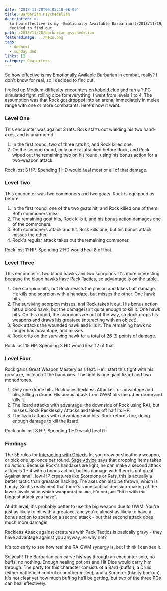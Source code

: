 ```yaml
---
date: '2018-11-28T00:05:10-08:00'
title: Barbarian Psychedelian
description: >-
  So how effective is my [Emotionally Available Barbarian](/2018/11/19/the-emotionally-available-barbarian/) in combat, really? I don't know for real, so I
  decided to find out. 
path: /2018/11/28/barbarian-psychedelian
featuredImage: ../hexo.png
tags:
  - dndnext
  - sunday dnd
links: []
category: Characters
---
```


So how effective is my [Emotionally Available Barbarian](/2018/11/19/the-emotionally-available-barbarian/) in combat, really? I don't know for real, so I decided to find out.

<!-- more -->

I rolled up Medium-difficulty encounters on [kobold.club](http://kobold.club) and ran a 1-PC simulated fight, rolling dice for everything. I went from levels 1 to 4. The assumption was that Rock got dropped into an arena, immediately in melee range with one or more combatants. Here's how it went.

### Level One

This encounter was against 3 rats. Rock starts out wielding his two hand-axes, and is unarmored.

1. In the first round, two of three rats hit, and Rock killed one.
2. On the second round, only one rat attacked before Rock, and Rock wiped out the remaining two on his round, using his bonus action for a two-weapon attack.

Rock lost 3 HP. Spending 1 HD would heal most or all of that damage.

### Level Two

This encounter was two commoners and two goats. Rock is equipped as before.

1. In the first round, one of the two goats hit, and Rock killed one of them. Both commoners miss.
2. The remaining goat hits, Rock kills it, and his bonus action damages one of the commoners.
3. Both commoners attack and hit. Rock kills one, but his bonus attack misses the other.
4. Rock's regular attack takes out the remaining commoner.

Rock lost 11 HP. Spending 2 HD would heal 8 of that.

### Level Three

This encounter is two blood hawks and two scorpions. It's more interesting because the blood hawks have Pack Tactics, so advantage is on the table.

1. One scorpion hits, but Rock resists the poison and takes half damage. He kills one scorpion with a handaxe, but misses the other. One hawk hits.
2. The surviving scorpion misses, and Rock takes it out. His bonus action hits a blood hawk, but the damage isn't quite enough to kill it. One hawk hits. On this round, the scorpions are out of the way, so Rock drops his weapons and draws his greataxe (interacting with an object).
3. Rock attacks the wounded hawk and kills it. The remaining hawk no longer has advantage, and misses.
4. Rock crits on the surviving hawk for a total of 26 (!) points of damage.

Rock lost 15 HP. Spending 3 HD would heal 12 of that.

### Level Four

Rock gains Great Weapon Mastery as a feat. He'll start this fight with his greataxe, instead of the handaxes. The fight is one giant lizard and two monodrones.

1. Only one drone hits. Rock uses Reckless Attacker for advantage and hits, killing a drone. His bonus attack from GWM hits the other drone and kills it.
2. The lizard attacks with advantage (the downside of Rock using RA), but misses. Rock Recklessly Attacks and takes off half its HP.
3. The lizard attacks with advantage and hits. Rock returns fire, doing enough damage to kill the lizard.

Rock only lost 8 HP. Spending 1 HD would heal 9.

### Findings

The 5E rules for [Interacting with Objects](https://www.dndbeyond.com/compendium/rules/basic-rules/combat#InteractingwithObjectsAroundYou) let you draw or sheathe a weapon, or pick one up, once per round. [Sage Advice](https://twitter.com/JeremyECrawford/status/584435399767883776) says that dropping items takes no action. Because Rock's handaxes are light, he can make a second attack at levels 1 - 4 with a bonus action, but his damage with them is not great. Against small, low-HP creatures like Scorpions or Rats, this is actually a better tactic than greataxe hacking. The axes can also be thrown, which is handy. So it's really neat that there's some tactical decision-making at the lower levels as to which weapon(s) to use, it's not just "hit it with the biggest attack you have".

At 4th level, it's probably better to use the big weapon due to GWM. You're just as likely to hit with a greataxe, and you're almost as likely to have a bonus action to spend on a second attack - but that second attack does much more damage!

Reckless Attack against creatures with Pack Tactics is basically gravy - they have advantage against you anyway, so why not?

It's too early to see how real the RA-GWM synergy is, but I think I can see it.

So yeah! The Barbarian can carve his way through an encounter solo, no buffs, no nothing. Enough healing potions and Hit Dice would carry him through. The party for this character consists of a Bard (buffs!), a Druid (either battlefield control or another melee), and a Sorcerer (blasty backup). It's not clear yet how much buffing he'll be getting, but two of the three PCs can heal effectively.
